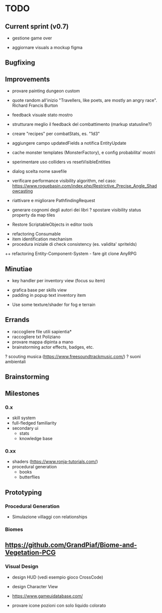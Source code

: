 # TODO

## Current sprint (v0.7)
- gestione game over

- aggiornare visuals a mockup figma


## Bugfixing


## Improvements
+ provare painting dungeon custom

- quote random all'inizio
"Travellers, like poets, are mostly an angry race".
Richard Francis Burton
- feedback visuale stato mostro
- strutturare meglio il feedback del combattimento (markup statusline?)
- creare "recipes" per combatStats, es. "1d3"
- aggiungere campo updatedFields a notifica EntityUpdate
- cache monster templates (MonsterFactory), e config probabilita' mostri

- sperimentare uso colliders vs resetVisibleEntities

- dialog scelta nome savefile
- verificare performance visibility algorithm, nel caso:
	https://www.roguebasin.com/index.php/Restrictive_Precise_Angle_Shadowcasting

- riattivare e migliorare PathfindingRequest 
- generare cognomi degli autori dei libri
? spostare visibility status property da map tiles
- Restore ScriptableObjects in editor tools
+ refactoring Consumable
+ item identification mechanism
+ procedura iniziale di check consistency (es. validita' spriteIds)

++ refactoring Entity-Component-System
	- fare git clone AnyRPG


## Minutiae
+ key handler per inventory view (focus su item)
- grafica base per skills view
- padding in popup text inventory item
+ Use some texture/shader for fog e terrain


## Errands
- raccogliere file utili sapientia*
- raccogliere txt Poliziano
- provare mappa dipinta a mano
- brainstorming actor effects, badges, etc.

? scouting musica (https://www.freesoundtrackmusic.com/)
? suoni ambientali

## Brainstorming


## Milestones



### 0.x
- skill system
- full-fledged familiarity
- secondary ui
	- stats
	- knowledge base

### 0.xx
- shaders (https://www.ronja-tutorials.com/)
- procedural generation
	- books
	- butterflies


## Prototyping
### Procedural Generation
- Simulazione villaggi con relationships

### Biomes
https://github.com/GrandPiaf/Biome-and-Vegetation-PCG 
- 

### Visual Design
- design HUD (vedi esempio gioco CrossCode)
- design Character View

- https://www.gameuidatabase.com/
- provare icone pozioni con solo liquido colorato
